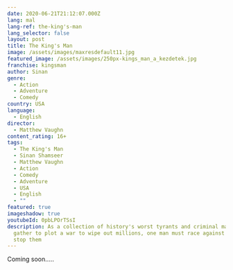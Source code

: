 ```yaml
---
date: 2020-06-21T21:12:07.000Z
lang: mal
lang-ref: the-king's-man
lang_selector: false
layout: post
title: The King's Man
image: /assets/images/maxresdefault11.jpg
featured_image: /assets/images/250px-kings_man_a_kezdetek.jpg
franchise: kingsman
author: Sinan
genre:
  - Action
  - Adventure
  - Comedy
country: USA
language:
  - English
director:
  - Matthew Vaughn
content_rating: 16+
tags:
  - The King's Man
  - Sinan Shamseer
  - Matthew Vaughn
  - Action
  - Comedy
  - Adventure
  - USA
  - English
  - ""
featured: true
imageshadow: true
youtubeId: 0pbLPOrTSsI
description: As a collection of history's worst tyrants and criminal masterminds
  gather to plot a war to wipe out millions, one man must race against time to
  stop them
---
```

Coming soon.....
